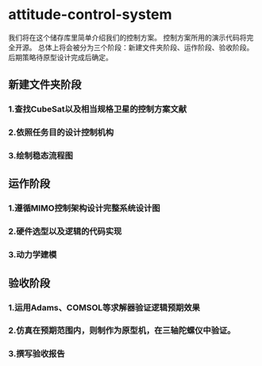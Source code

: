 # attitude-control-system
我们将在这个储存库里简单介绍我们的控制方案。 控制方案所用的演示代码将完全开源。
总体上将会被分为三个阶段：新建文件夹阶段、运作阶段、验收阶段。
后期策略待原型设计完成后确定。

## 新建文件夹阶段
### 1.查找CubeSat以及相当规格卫星的控制方案文献
### 2.依照任务目的设计控制机构
### 3.绘制稳态流程图

## 运作阶段
### 1.遵循MIMO控制架构设计完整系统设计图
### 2.硬件选型以及逻辑的代码实现
### 3.动力学建模

## 验收阶段
### 1.运用Adams、COMSOL等求解器验证逻辑预期效果
### 2.仿真在预期范围内，则制作为原型机，在三轴陀螺仪中验证。
### 3.撰写验收报告
